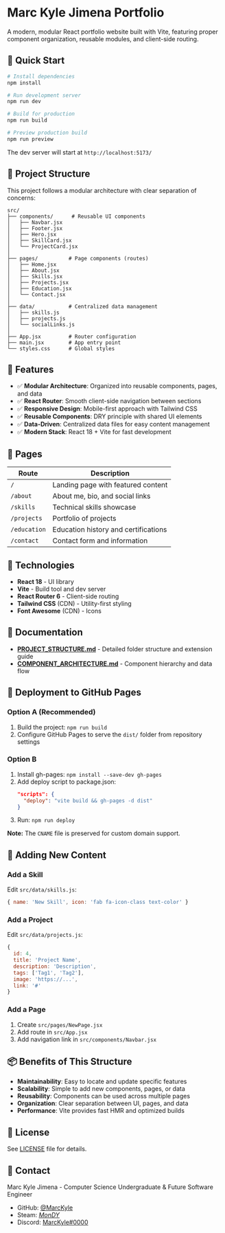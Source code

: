 # Marc Kyle Jimena Portfolio

A modern, modular React portfolio website built with Vite, featuring proper component organization, reusable modules, and client-side routing.

## 🚀 Quick Start

```bash
# Install dependencies
npm install

# Run development server
npm run dev

# Build for production
npm run build

# Preview production build
npm run preview
```

The dev server will start at `http://localhost:5173/`

## 📁 Project Structure

This project follows a modular architecture with clear separation of concerns:

```
src/
├── components/      # Reusable UI components
│   ├── Navbar.jsx
│   ├── Footer.jsx
│   ├── Hero.jsx
│   ├── SkillCard.jsx
│   └── ProjectCard.jsx
│
├── pages/          # Page components (routes)
│   ├── Home.jsx
│   ├── About.jsx
│   ├── Skills.jsx
│   ├── Projects.jsx
│   ├── Education.jsx
│   └── Contact.jsx
│
├── data/           # Centralized data management
│   ├── skills.js
│   ├── projects.js
│   └── socialLinks.js
│
├── App.jsx         # Router configuration
├── main.jsx        # App entry point
└── styles.css      # Global styles
```

## 🎨 Features

- ✅ **Modular Architecture**: Organized into reusable components, pages, and data
- ✅ **React Router**: Smooth client-side navigation between sections
- ✅ **Responsive Design**: Mobile-first approach with Tailwind CSS
- ✅ **Reusable Components**: DRY principle with shared UI elements
- ✅ **Data-Driven**: Centralized data files for easy content management
- ✅ **Modern Stack**: React 18 + Vite for fast development

## 📄 Pages

| Route        | Description                              |
|--------------|------------------------------------------|
| `/`          | Landing page with featured content       |
| `/about`     | About me, bio, and social links          |
| `/skills`    | Technical skills showcase                |
| `/projects`  | Portfolio of projects                    |
| `/education` | Education history and certifications     |
| `/contact`   | Contact form and information             |

## 🔧 Technologies

- **React 18** - UI library
- **Vite** - Build tool and dev server
- **React Router 6** - Client-side routing
- **Tailwind CSS** (CDN) - Utility-first styling
- **Font Awesome** (CDN) - Icons

## 📝 Documentation

- **[PROJECT_STRUCTURE.md](./PROJECT_STRUCTURE.md)** - Detailed folder structure and extension guide
- **[COMPONENT_ARCHITECTURE.md](./COMPONENT_ARCHITECTURE.md)** - Component hierarchy and data flow

## 🚀 Deployment to GitHub Pages

### Option A (Recommended)
1. Build the project: `npm run build`
2. Configure GitHub Pages to serve the `dist/` folder from repository settings

### Option B
1. Install gh-pages: `npm install --save-dev gh-pages`
2. Add deploy script to package.json:
   ```json
   "scripts": {
     "deploy": "vite build && gh-pages -d dist"
   }
   ```
3. Run: `npm run deploy`

**Note:** The `CNAME` file is preserved for custom domain support.

## 🎯 Adding New Content

### Add a Skill
Edit `src/data/skills.js`:
```javascript
{ name: 'New Skill', icon: 'fab fa-icon-class text-color' }
```

### Add a Project
Edit `src/data/projects.js`:
```javascript
{
  id: 4,
  title: 'Project Name',
  description: 'Description',
  tags: ['Tag1', 'Tag2'],
  image: 'https://...',
  link: '#'
}
```

### Add a Page
1. Create `src/pages/NewPage.jsx`
2. Add route in `src/App.jsx`
3. Add navigation link in `src/components/Navbar.jsx`

## 📦 Benefits of This Structure

- **Maintainability**: Easy to locate and update specific features
- **Scalability**: Simple to add new components, pages, or data
- **Reusability**: Components can be used across multiple pages
- **Organization**: Clear separation between UI, pages, and data
- **Performance**: Vite provides fast HMR and optimized builds

## 📄 License

See [LICENSE](./LICENSE) file for details.

## 👤 Contact

Marc Kyle Jimena - Computer Science Undergraduate & Future Software Engineer

- GitHub: [@MarcKyle](https://github.com/MarcKyle)
- Steam: [_MonDY_](https://steamcommunity.com/id/_MonDY_/)
- Discord: [MarcKyle#0000](https://discordapp.com/users/447286089716072448)
